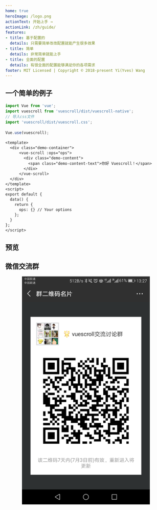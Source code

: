 ```yaml
---
home: true
heroImage: /logo.png
actionText: 开始上手 →
actionLink: /zh/guide/
features:
- title: 基于配置的
  details: 只需要简单改改配置就能产生很多效果
- title: 简单
  details: 非常简单就能上手
- title: 全面的配置
  details: 有很全面的配置能够满足你的各项需求
footer: MIT Licensed | Copyright © 2018-present Yi(Yves) Wang
---
```


## 一个简单的例子

```javascript
import Vue from 'vue';
import vuescroll from 'vuescroll/dist/vuescroll-native';
// 导入css文件
import 'vuescroll/dist/vuescroll.css';

Vue.use(vuescroll);
```

```vue
<template>
  <div class="demo-container">
      <vue-scroll :ops="ops">
        <div class="demo-content">
          <span class="demo-content-text">你好 Vuescroll！</span>
        </div>
      </vue-scroll>
  </div>
</template>
<script>
export default {
  data() {
    return {
      ops: {} // Your options
    };
  }
};
</script>
```

## 预览

<ClientOnly>
<IndexDemo />
</ClientOnly>

## 微信交流群

<p align="center">
  <img src="https://github.com/wangyi7099/pictureCdn/blob/master/allPic/vuescroll/wx.png?raw=true" width="400">
</p>
